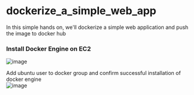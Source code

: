 # dockerize_a_simple_web_app
In this simple hands on, we'll dockerize a simple web application and push the image to docker hub <br>


### Install Docker Engine on EC2
![image](https://github.com/user-attachments/assets/73a32a07-8bf9-4e6c-844b-7736c37d1da9) <br>

Add ubuntu user to docker group and confirm successful installation of docker engine <br> 
![image](https://github.com/user-attachments/assets/d6459831-2e62-4098-9c5e-4c2a5ddd1391) <br>


